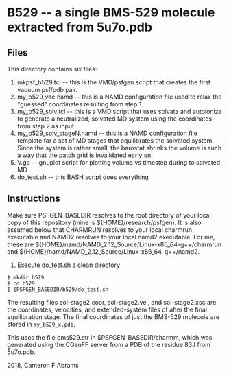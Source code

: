 # B529 -- a single BMS-529  molecule extracted from 5u7o.pdb

## Files

This directory contains six files:
1. mkpsf_b529.tcl -- this is the VMD/psfgen script that creates the first vacuum psf/pdb pair.
2. my_b529_vac.namd -- this is a NAMD configuration file used to relax the "guessed" coordinates resulting from step 1.
3. my_b529_solv.tcl -- this is a VMD script that uses solvate and autoionize to generate a neutralized, solvated MD system using the coordinates from step 2 as input.
4. my_b529_solv_stageN.namd -- this is a NAMD configuration file template for a set of MD stages that equilibrates the solvated system.  Since the system is rather small, the barostat shrinks the volume is such a way that the patch grid is invalidated early on.
5. V.gp -- gnuplot script for plotting volume vs timestep during to solvated MD
6. do_test.sh -- this BASH script does everything

## Instructions

Make sure PSFGEN_BASEDIR resolves to the root directory of your local copy of this repository (mine is ${HOME}/research/psfgen).  It is also assumed below that CHARMRUN resolves to your local charmrun executable and NAMD2 resolves to your local namd2 executable.  For me, these are ${HOME}/namd/NAMD_2.12_Source/Linux-x86_64-g++/charmrun and ${HOME}/namd/NAMD_2.12_Source/Linux-x86_64-g++/namd2.

1. Execute do_test.sh a clean directory

```
$ mkdir b529
$ cd b529
$ $PSFGEN_BASEDIR/b529/do_test.sh
```

The resulting files sol-stage2.coor, sol-stage2.vel, and sol-stage2.xsc are the coordinates, velocities, and extended-system files of after the final equilibration stage.  The final coordinates of just the BMS-529 molecule are stored in `my_b529_x.pdb`.

This uses the file bms529.str in $PSFGEN_BASEDIR/charmm, which was generated using the CGenFF server from a PDB of the residue 83J from 5u7o.pdb.

2018, Cameron F Abrams
